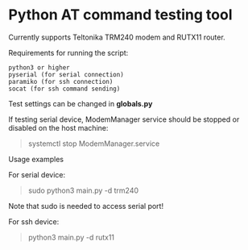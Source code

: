 # Python AT command testing tool


Currently supports Teltonika TRM240 modem and RUTX11 router.

Requirements for running the script:
```
python3 or higher
pyserial (for serial connection)
paramiko (for ssh connection)
socat (for ssh command sending)
```

Test settings can be changed in <b>globals.py</b>

If testing serial device, ModemManager service should be stopped or disabled on the host machine:

> systemctl stop ModemManager.service

Usage examples

For serial device: 

> sudo python3 main.py -d trm240

Note that sudo is needed to access serial port!

For ssh device:

> python3 main.py -d rutx11